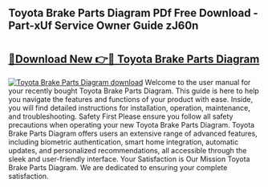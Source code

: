 ## Toyota Brake Parts Diagram PDf Free Download - Part-xUf Service Owner Guide zJ60n

# <h2><a href="http://dfkraog.blite.top/?on=Toyota+Brake+Parts+Diagram">🔗Download New 👉🔴 Toyota Brake Parts Diagram</a></h2>

[![Toyota Brake Parts Diagram download](https://i.imgur.com/lujVjoI.png)](http://dfkraog.blite.top/?on=Toyota+Brake+Parts+Diagram)
Welcome to the user manual for your recently bought Toyota Brake Parts Diagram. This guide is here to help you navigate the features and functions of your product with ease. Inside, you will find detailed instructions for installation, operation, maintenance, and troubleshooting. Safety First Please ensure you follow all safety precautions when operating your new Toyota Brake Parts Diagram. Toyota Brake Parts Diagram offers users an extensive range of advanced features, including biometric authentication, smart home integration, automatic updates, and personalized recommendations, all accessible through the sleek and user-friendly interface. Your Satisfaction is Our Mission Toyota Brake Parts Diagram. We are dedicated to ensuring your complete satisfaction.
